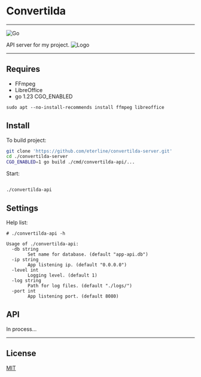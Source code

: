 
# Convertilda

<hr>

![Go](https://img.shields.io/badge/go-%2300ADD8.svg?style=for-the-badge&logo=go&logoColor=white)

API server for my project.
![Logo](/convertilda.png)

<hr>

## Requires

- FFmpeg
- LibreOffice
- go 1.23
CGO_ENABLED

```
sudo apt --no-install-recommends install ffmpeg libreoffice
```

## Install

To build project:
```bash
git clone 'https://github.com/eterline/convertilda-server.git'
cd ./convertilda-server
CGO_ENABLED=1 go build ./cmd/convertilda-api/...
```
Start:
```

./convertilda-api
```

## Settings

Help list:
```
# ./convertilda-api -h
```
```
Usage of ./convertilda-api:
  -db string
        Set name for database. (default "app-api.db")
  -ip string
        App listening ip. (default "0.0.0.0")
  -level int
        Logging level. (default 1)
  -log string
        Path for log files. (default "./logs/")
  -port int
        App listening port. (default 8080)
```

## API

In process...

<hr>

## License

[MIT](https://choosealicense.com/licenses/mit/)

